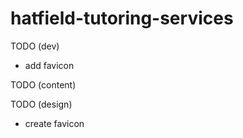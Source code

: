 # hatfield-tutoring-services

TODO (dev)
* add favicon

TODO (content)

TODO (design)
* create favicon
